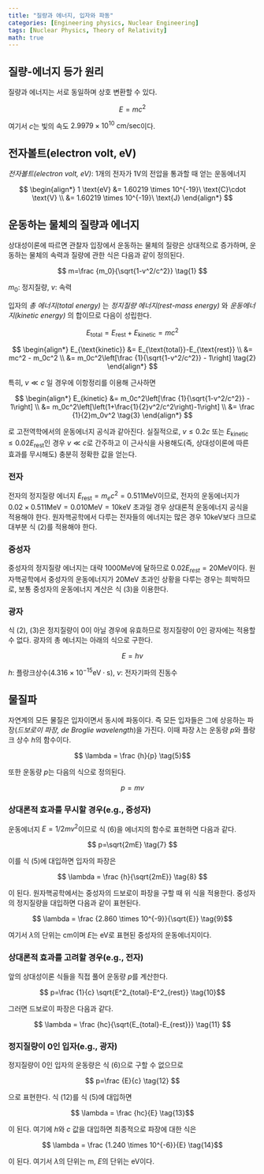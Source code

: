 ```yaml
---
title: "질량과 에너지, 입자와 파동"
categories: [Engineering physics, Nuclear Engineering]
tags: [Nuclear Physics, Theory of Relativity]
math: true
---
```


## 질량-에너지 등가 원리
질량과 에너지는 서로 동일하며 상호 변환할 수 있다.

$$ E=mc^2 $$

여기서 $c$는 빛의 속도 $2.9979 \times 10^{10}\ \text{cm/sec}$이다.

## 전자볼트(electron volt, eV)
*전자볼트(electron volt, eV)*: 1개의 전자가 1V의 전압을 통과할 때 얻는 운동에너지

$$
\begin{align*} 
1 \text{eV} &= 1.60219 \times 10^{-19}\ \text{C}\cdot \text{V}
\\ &= 1.60219 \times 10^{-19}\ \text{J}
\end{align*}
$$

## 운동하는 물체의 질량과 에너지
상대성이론에 따르면 관찰자 입장에서 운동하는 물체의 질량은 상대적으로 증가하며, 운동하는 물체의 속력과 질량에 관한 식은 다음과 같이 정의된다.

$$ m=\frac {m_0}{\sqrt{1-v^2/c^2}} \tag{1} $$

$m_0$: 정지질량, $v$: 속력

입자의 *총 에너지(total energy)* 는 *정지질량 에너지(rest-mass energy)* 와 *운동에너지(kinetic energy)* 의 합이므로 다음이 성립한다.

$$ E_{\text{total}} = E_{\text{rest}}+E_{\text{kinetic}} = mc^2$$

$$
\begin{align*}
E_{\text{kinetic}} &= E_{\text{total}}-E_{\text{rest}}
\\ &= mc^2 - m_0c^2
\\ &= m_0c^2\left[\frac {1}{\sqrt{1-v^2/c^2}} - 1\right] \tag{2}
\end{align*}
$$

특히, $v\ll c$ 일 경우에 이항정리를 이용해 근사하면

$$
\begin{align*}
E_{kinetic} &= m_0c^2\left[\frac {1}{\sqrt{1-v^2/c^2}} - 1\right]
\\ &= m_0c^2\left[\left(1+\frac{1}{2}v^2/c^2\right)-1\right]
\\ &= \frac {1}{2}m_0v^2 \tag{3}
\end{align*}
$$

로 고전역학에서의 운동에너지 공식과 같아진다. 실질적으로, $v\leq 0.2c$ 또는 $E_{\text{kinetic}} \leq 0.02E_{\text{rest}}$인 경우 $v\ll c$로 간주하고 이 근사식을 사용해도(즉, 상대성이론에 따른 효과를 무시해도) 충분히 정확한 값을 얻는다.

### 전자
전자의 정지질량 에너지 $E_{\text{rest}}=m_ec^2=0.511 \text{MeV}$이므로, 전자의 운동에너지가 $0.02\times 0.511 \text{MeV}=0.010 \text{MeV}=10 \text{keV}$ 초과일 경우 상대론적 운동에너지 공식을 적용해야 한다. 원자핵공학에서 다루는 전자들의 에너지는 많은 경우 10keV보다 크므로 대부분 식 (2)를 적용해야 한다.

### 중성자
중성자의 정지질량 에너지는 대략 1000MeV에 달하므로 $0.02E_{rest}=20\text{MeV}$이다. 원자핵공학에서 중성자의 운동에너지가 20MeV 초과인 상황을 다루는 경우는 희박하므로, 보통 중성자의 운동에너지 계산은 식 (3)을 이용한다.

### 광자
식 (2), (3)은 정지질량이 0이 아닐 경우에 유효하므로 정지질량이 0인 광자에는 적용할 수 없다. 광자의 총 에너지는 아래의 식으로 구한다.

$$ E = h\nu \tag{4} $$

$h$: 플랑크상수($4.316 \times 10^{-15} \text{eV}\cdot\text{s}$), $\nu$: 전자기파의 진동수

## 물질파
자연계의 모든 물질은 입자이면서 동시에 파동이다. 즉 모든 입자들은 그에 상응하는 파장(*드보로이 파장, de Broglie wavelength*)을 가진다. 이때 파장 $\lambda$는 운동량 $p$와 플랑크 상수 $h$의 함수이다.

$$ \lambda = \frac {h}{p} \tag{5}$$

또한 운동량 $p$는 다음의 식으로 정의된다.

$$ p = mv \tag{6} $$

### 상대론적 효과를 무시할 경우(e.g., 중성자)
운동에너지 $E=1/2 mv^2$이므로 식 (6)을 에너지의 함수로 표현하면 다음과 같다.

$$ p=\sqrt{2mE} \tag{7} $$

이를 식 (5)에 대입하면 입자의 파장은 

$$ \lambda = \frac {h}{\sqrt{2mE}} \tag{8} $$

이 된다. 원자핵공학에서는 중성자의 드보로이 파장을 구할 때 위 식을 적용한다. 중성자의 정지질량을 대입하면 다음과 같이 표현된다.

$$ \lambda = \frac {2.860 \times 10^{-9}}{\sqrt{E}} \tag{9}$$

여기서 $\lambda$의 단위는 cm이며 $E$는 eV로 표현된 중성자의 운동에너지이다.

### 상대론적 효과를 고려할 경우(e.g., 전자)
앞의 상대성이론 식들을 직접 풀어 운동량 $p$를 계산한다.

$$ p=\frac {1}{c} \sqrt{E^2_{total}-E^2_{rest}} \tag{10}$$

그러면 드보로이 파장은 다음과 같다.

$$ \lambda = \frac {hc}{\sqrt{E_{total}-E_{rest}}} \tag{11} $$

### 정지질량이 0인 입자(e.g., 광자)
정지질량이 0인 입자의 운동량은 식 (6)으로 구할 수 없으므로 

$$ p=\frac {E}{c} \tag{12} $$

으로 표현한다. 식 (12)를 식 (5)에 대입하면 

$$ \lambda = \frac {hc}{E} \tag{13}$$

이 된다. 여기에 $h$와 $c$ 값을 대입하면 최종적으로 파장에 대한 식은 

$$ \lambda = \frac {1.240 \times 10^{-6}}{E} \tag{14}$$

이 된다. 여기서 $\lambda$의 단위는 m, $E$의 단위는 eV이다.